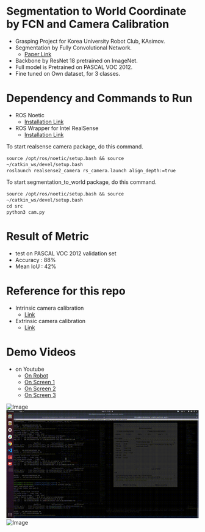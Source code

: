 # Segmentation to World Coordinate by FCN and Camera Calibration 

- Grasping Project for Korea University Robot Club, KAsimov.
- Segmentation by Fully Convolutional Network.
    - [Paper Link](https://arxiv.org/abs/1411.4038)
- Backbone by ResNet 18 pretrained on ImageNet.
- Full model is Pretrained on PASCAL VOC 2012.
- Fine tuned on Own dataset, for 3 classes.

# Dependency and Commands to Run

- ROS Noetic
    - [Installation Link](http://wiki.ros.org/noetic/Installation/Ubuntu)
- ROS Wrapper for Intel RealSense
    - [Installation Link](https://github.com/IntelRealSense/realsense-ros)

To start realsense camera package, do this command.

```
source /opt/ros/noetic/setup.bash && source ~/catkin_ws/devel/setup.bash
roslaunch realsense2_camera rs_camera.launch align_depth:=true
```

To start segmentation_to_world package, do this command.

```
source /opt/ros/noetic/setup.bash && source ~/catkin_ws/devel/setup.bash
cd src
python3 cam.py
```

# Result of Metric

- test on PASCAL VOC 2012 validation set
- Accuracy : 88%
- Mean IoU : 42%

# Reference for this repo

- Intrinsic camera calibration
    - [Link](https://learnopencv.com/camera-calibration-using-opencv/)
- Extrinsic camera calibration
    - [Link](https://foss4g.tistory.com/1665)

# Demo Videos

- on Youtube
  - [On Robot](https://youtu.be/znpJGxREoVE)
  - [On Screen 1](https://youtu.be/dAixFD9XThM)
  - [On Screen 2](https://youtu.be/-ozK8xmS2pE)
  - [On Screen 3](https://youtu.be/TB8IPLbE2zM)

![Image](demo/OnRobot.gif)
![Image](demo/OnScreen1.gif)
![Image](demo/OnScreen2.gif)
